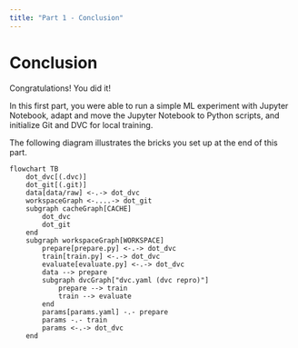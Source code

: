 ```yaml
---
title: "Part 1 - Conclusion"
---
```


# Conclusion

Congratulations! You did it!

In this first part, you were able to run a simple ML experiment with Jupyter
Notebook, adapt and move the Jupyter Notebook to Python scripts, and initialize
Git and DVC for local training.

The following diagram illustrates the bricks you set up at the end of this part.

```mermaid
flowchart TB
    dot_dvc[(.dvc)]
    dot_git[(.git)]
    data[data/raw] <-.-> dot_dvc
    workspaceGraph <-....-> dot_git
    subgraph cacheGraph[CACHE]
        dot_dvc
        dot_git
    end
    subgraph workspaceGraph[WORKSPACE]
        prepare[prepare.py] <-.-> dot_dvc
        train[train.py] <-.-> dot_dvc
        evaluate[evaluate.py] <-.-> dot_dvc
        data --> prepare
        subgraph dvcGraph["dvc.yaml (dvc repro)"]
            prepare --> train
            train --> evaluate
        end
        params[params.yaml] -.- prepare
        params -.- train
        params <-.-> dot_dvc
    end
```
